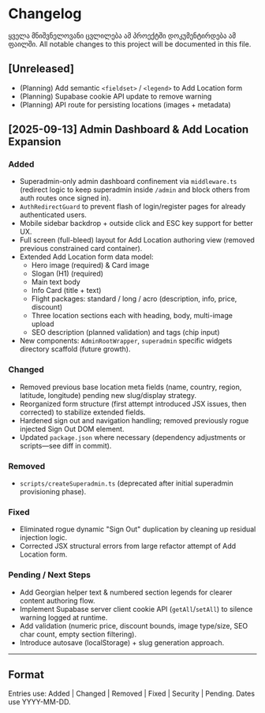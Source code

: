 # Changelog

ყველა მნიშვნელოვანი ცვლილება ამ პროექტში დოკუმენტირდება ამ ფაილში.
All notable changes to this project will be documented in this file.

## [Unreleased]
- (Planning) Add semantic `<fieldset>` / `<legend>` to Add Location form
- (Planning) Supabase cookie API update to remove warning
- (Planning) API route for persisting locations (images + metadata)

## [2025-09-13] Admin Dashboard & Add Location Expansion
### Added
- Superadmin-only admin dashboard confinement via `middleware.ts` (redirect logic to keep superadmin inside `/admin` and block others from auth routes once signed in).
- `AuthRedirectGuard` to prevent flash of login/register pages for already authenticated users.
- Mobile sidebar backdrop + outside click and ESC key support for better UX.
- Full screen (full-bleed) layout for Add Location authoring view (removed previous constrained card container).
- Extended Add Location form data model:
  - Hero image (required) & Card image
  - Slogan (H1) (required)
  - Main text body
  - Info Card (title + text)
  - Flight packages: standard / long / acro (description, info, price, discount)
  - Three location sections each with heading, body, multi-image upload
  - SEO description (planned validation) and tags (chip input)
- New components: `AdminRootWrapper`, `superadmin` specific widgets directory scaffold (future growth).

### Changed
- Removed previous base location meta fields (name, country, region, latitude, longitude) pending new slug/display strategy.
- Reorganized form structure (first attempt introduced JSX issues, then corrected) to stabilize extended fields.
- Hardened sign out and navigation handling; removed previously rogue injected Sign Out DOM element.
- Updated `package.json` where necessary (dependency adjustments or scripts—see diff in commit).

### Removed
- `scripts/createSuperadmin.ts` (deprecated after initial superadmin provisioning phase).

### Fixed
- Eliminated rogue dynamic "Sign Out" duplication by cleaning up residual injection logic.
- Corrected JSX structural errors from large refactor attempt of Add Location form.

### Pending / Next Steps
- Add Georgian helper text & numbered section legends for clearer content authoring flow.
- Implement Supabase server client cookie API (`getAll`/`setAll`) to silence warning logged at runtime.
- Add validation (numeric price, discount bounds, image type/size, SEO char count, empty section filtering).
- Introduce autosave (localStorage) + slug generation approach.

---

## Format
Entries use: Added | Changed | Removed | Fixed | Security | Pending.
Dates use YYYY-MM-DD.

